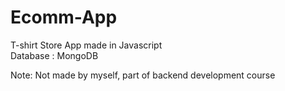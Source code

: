 # Ecomm-App
T-shirt Store App made in Javascript   
Database : MongoDB

Note: Not made by myself, part of backend development course
